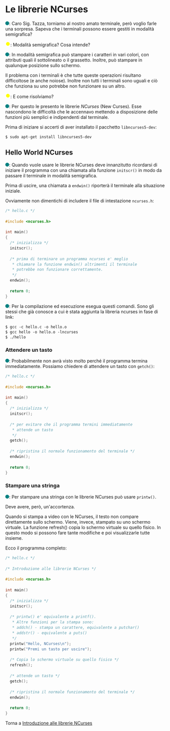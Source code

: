 # Le librerie NCurses

![](../../images/people/tess.png): Caro Sig. Tazza, torniamo al nostro
amato terminale, però voglio farle una sorpresa.
Sapeva che i terminali possono essere gestiti in modalità semigrafica?

![](../../images/people/tazza.png): Modalità semigrafica? Cosa intende?

![](../../images/people/tess.png): In modalità semigrafica può stampare
i caratteri in vari colori,
con attributi quali il sottolineato o il grassetto.
Inoltre, può stampare in qualunque posizione sullo schermo.

Il problema con i terminali è che tutte queste operazioni risultano
difficoltose (e anche noiose). Inoltre non tutti i terminali sono uguali
e ciò che funziona su uno potrebbe non funzionare su un altro.

![](../../images/people/tazza.png): E come risolviamo?

![](../../images/people/tess.png): Per questo le presento le librerie *NCurses*
(New Curses). Esse nascondono le difficoltà che le accennavo mettendo a disposizione
delle funzioni più semplici e indipendenti dal terminale.

Prima di iniziare si accerti di aver installato il pacchetto `libncurses5-dev`:

```
$ sudo apt-get install libncurses5-dev
```

## Hello World NCurses

![](../../images/people/tess.png): Quando vuole usare le librerie NCurses
deve innanzitutto ricordarsi di iniziare il programma con una chiamata
alla funzione `initscr()` in modo da passare il terminale in modalità
semigrafica.

Prima di uscire, una chiamata a `endwin()` riporterà il terminale alla
situazione iniziale.

Ovviamente non dimentichi di includere il file di intestazione `ncurses.h`:

```c
/* hello.c */

#include <ncurses.h>

int main()
{
  /* inizializza */
  initscr();

  /* prima di terminare un programma ncurses e' meglio
   * chiamare la funzione endwin() altrimenti il terminale
   * potrebbe non funzionare correttamente.
   */
  endwin();

  return 0;
}
```

![](../../images/people/tess.png):  Per la compilazione
ed esecuzione esegua questi comandi. Sono gli stessi
che già conosce a cui è stata aggiunta la libreria ncurses
in fase di link:

```
$ gcc -c hello.c -o hello.o
$ gcc hello -o hello.o -lncurses
$ ./hello
```

### Attendere un tasto

![](../../images/people/tess.png): Probabilmente non avrà
visto molto perché il programma termina immediatamente.
Possiamo chiedere di attendere un tasto con `getch()`:

```c
/* hello.c */

#include <ncurses.h>

int main()
{
  /* inizializza */
  initscr();

  /* per evitare che il programma termini immediatamente
   * attende un tasto
   */
  getch();

  /* ripristina il normale funzionamento del terminale */
  endwin();

  return 0;
}
```

### Stampare una stringa

![](../../images/people/tess.png): Per stampare una stringa
con le librerie NCurses può usare `printw()`.

Deve avere, però, un'accortenza.

Quando si stampa a video con le NCurses,
il testo non compare direttamente sullo schermo.
Viene, invece, stampato su uno schermo virtuale.
La funzione refresh() copia lo schermo virtuale
su quello fisico. In questo modo si possono fare tante modifiche e poi visualizzarle tutte insieme.

Ecco il programma completo:

```c
/* hello.c */

/* Introduzione alle librerie NCurses */

#include <ncurses.h>

int main()
{
  /* inizializza */
  initscr();

  /* printw() e' equivalente a printf().
   * Altre funzioni per la stampa sono:
   * addch() - stampa un carattere, equivalente a putchar()
   * addstr() - equivalente a puts()
   */
  printw("Hello, NCurses\n");
  printw("Premi un tasto per uscire");

  /* Copia lo schermo virtuale su quello fisico */
  refresh();

  /* attende un tasto */
  getch();

  /* ripristina il normale funzionamento del terminale */
  endwin();

  return 0;
}
```

Torna a [Introduzione alle librerie NCurses](../summary.md)
